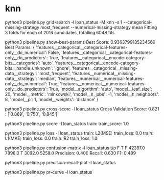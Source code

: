 # knn

python3 pipeline.py grid-search -l loan_status -M knn -s 1 --categorical-missing-strategy most_frequent --numerical-missing-strategy mean
Fitting 3 folds for each of 2016 candidates, totalling 6048 fits

python3 pipeline.py show-best-params
    Best Score: 0.9363799185234569
    Best Params:
    {   'features__categorical__categorical-features-only__do_numerical': False,
        'features__categorical__categorical-features-only__do_predictors': True,
        'features__categorical__encode-category-bits__categories': 'auto',
        'features__categorical__encode-category-bits__handle_unknown': 'ignore',
        'features__categorical__missing-data__strategy': 'most_frequent',
        'features__numerical__missing-data__strategy': 'median',
        'features__numerical__numerical-features-only__do_numerical': True,
        'features__numerical__numerical-features-only__do_predictors': True,
        'model__algorithm': 'auto',
        'model__leaf_size': 20,
        'model__metric': 'minkowski',
        'model__n_jobs': -1,
        'model__n_neighbors': 8,
        'model__p': 1,
        'model__weights': 'distance'
    }


python3 pipeline.py cross-score -l loan_status
    Cross Validation Score: 0.821 : ['0.869', '0.750', '0.845']

python3 pipeline.py score -l loan_status
    train: train_score: 1.0

python3 pipeline.py loss -l loan_status
    train: L2(MSE) train_loss: 0.0
    train: L1(MAE) train_loss: 0.0
    train: R2 train_loss: 1.0


python3 pipeline.py confusion-matrix -l loan_status
        t/p      F     T 
            F 42397.0 7898.0 
            T 3092.0 5258.0 
    Precision: 0.400
    Recall:    0.630
    F1:        0.489


python3 pipeline.py precision-recall-plot -l loan_status

python3 pipeline.py pr-curve -l loan_status